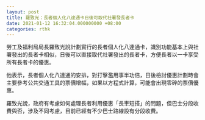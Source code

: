 ```yaml
---
layout: post
title: 羅致光：長者個人化八達通卡日後可取代社署發長者卡
date: 2021-01-12 16:32:04.000000000 +08:00
categories: rthk
---
```


勞工及福利局局長羅致光說計劃實行的長者個人化八達通卡，識別功能基本上與社署發出的長者卡相似，日後可以直接取代社署發出的長者卡，方便長者以一卡享受所有長者卡的優惠。

他表示，長者個人化八達通的安排，對打擊濫用事半功倍，日後檢討優惠計劃時會主要參考公共交通工具的票價增幅，如果以方程式計算，可能會出現零碎的票價優惠。

羅致光說，政府有考慮如何處理長者利用優惠「長車短搭」的問題，但巴士分段收費與否，涉及不同考慮，目前已經有不少巴士路線設有分段收費。
